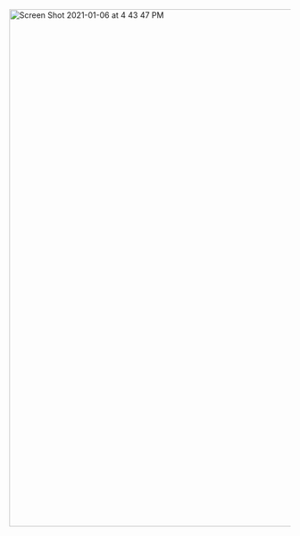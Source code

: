 <img width="925" alt="Screen Shot 2021-01-06 at 4 43 47 PM" src="https://user-images.githubusercontent.com/66393141/103822559-62c1e200-503e-11eb-8d68-caaad94ea460.png">
